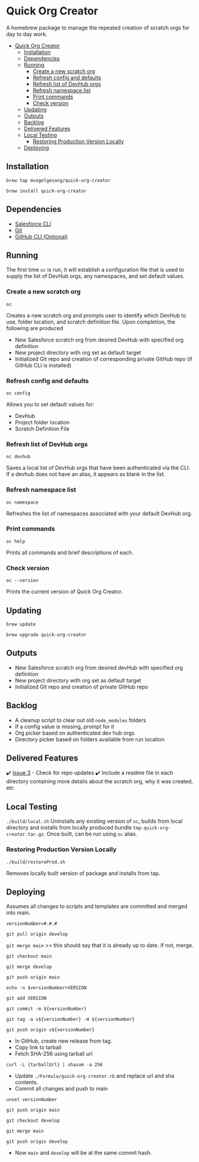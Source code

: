 # Quick Org Creator

A homebrew package to manage the repeated creation of scratch orgs for day to day work.

- [Quick Org Creator](#quick-org-creator)
  - [Installation](#installation)
  - [Dependencies](#dependencies)
  - [Running](#running)
    - [Create a new scratch org](#create-a-new-scratch-org)
    - [Refresh config and defaults](#refresh-config-and-defaults)
    - [Refresh list of DevHub orgs](#refresh-list-of-devhub-orgs)
    - [Refresh namespace list](#refresh-namespace-list)
    - [Print commands](#print-commands)
    - [Check version](#check-version)
  - [Updating](#updating)
  - [Outputs](#outputs)
  - [Backlog](#backlog)
  - [Delivered Features](#delivered-features)
  - [Local Testing](#local-testing)
    - [Restoring Production Version Locally](#restoring-production-version-locally)
  - [Deploying](#deploying)

## Installation

`brew tap mvogelgesang/quick-org-creator`

`brew install quick-org-creator`

## Dependencies

- [Salesforce CLI](https://developer.salesforce.com/tools/salesforcecli)
- [Git](https://git-scm.com/)
- [GitHub CLI (Optional)](https://cli.github.com/)

## Running

The first time `oc` is run, it will establish a configuration file that is used to supply the list of DevHub orgs, any namespaces, and set default values.

### Create a new scratch org

`oc`

Creates a new scratch org and prompts user to identify which DevHub to use, folder location, and scratch definition file. Upon completion, the following are produced

- New Salesforce scratch org from desired DevHub with specified org definition
- New project directory with org set as default target
- Initialized Git repo and creation of corresponding private GitHub repo (if GitHub CLI is installed)

### Refresh config and defaults

`oc config`

Allows you to set default values for:

- DevHub
- Project folder location
- Scratch Definition File

### Refresh list of DevHub orgs

`oc devhub`

Saves a local list of DevHub orgs that have been authenticated via the CLI. If a devhub does not have an alias, it appears as blank in the list.

### Refresh namespace list

`oc namespace`

Refreshes the list of namespaces associated with your default DevHub org.

### Print commands

`oc help`

Prints all commands and brief descriptions of each.

### Check version

`oc --version`

Prints the current version of Quick Org Creator.

## Updating

`brew update`

`brew upgrade quick-org-creator`

## Outputs

- New Salesforce scratch org from desired devHub with specified org definition
- New project directory with org set as default target
- Initialized Git repo and creation of private GitHub repo

## Backlog

- A cleanup script to clear out old `node_modules` folders
- If a config value is missing, prompt for it
- Org picker based on authenticated dev hub orgs
- Directory picker based on folders available from run location

## Delivered Features

✔️ [Issue 3](https://github.com/mvogelgesang/quick-org-creator/issues/3) - Check for repo updates
✔️ Include a readme file in each directory containing more details about the scratch org, why it was created, etc

## Local Testing

`./build/local.sh` Uninstalls any existing version of `oc`, builds from local directory and installs from locally produced bundle `tmp-quick-org-creator.tar.gz`. Once built, can be run using `oc` alias.

### Restoring Production Version Locally

`./build/restoreProd.sh`

Removes locally built version of package and installs from tap.

## Deploying

Assumes all changes to scripts and templates are committed and merged into main.

`versionNumber=#.#.#`

`git pull origin develop`

`git merge main` >> this should say that it is already up to date. If not, merge.

`git checkout main`

`git merge develop`

`git push origin main`

`echo -n $versionNumber>VERSION`

`git add VERSION`

`git commit -m ${versionNumber}`

`git tag -a v${versionNumber} -m ${versionNumber}`

`git push origin v${versionNumber}`

- In GitHub, create new release from tag.
- Copy link to tarball
- Fetch SHA-256 using tarball url

`curl -L {tarballUrl} | shasum -a 256`

- Update `./Formula/quick-org-creator.rb` and replace url and sha contents.
- Commit all changes and push to main

`unset versionNumber`

`git push origin main`

`git checkout develop`

`git merge main`

`git push origin develop`

- Now `main` and `develop` will be at the same commit hash.
